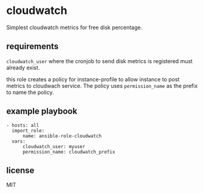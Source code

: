 cloudwatch
=========
Simplest cloudwatch metrics for free disk percentage.


requirements
------------

`cloudwatch_user` where the cronjob to send disk metrics is registered must
already exist.

this role creates a policy for instance-profile to allow instance to post
metrics to cloudwach service. The policy uses `permission_name` as the prefix
to name the policy.



example playbook
----------------

    - hosts: all
      import_role:
          name: ansible-role-cloudwatch
      vars:
          cloudwatch_user: myuser
          permission_name: cloudwatch_prefix


license
-------

MIT


